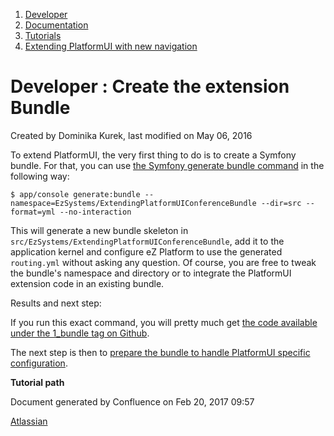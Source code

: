 1.  [Developer](index.html)
2.  [Documentation](Documentation_31429504.html)
3.  [Tutorials](Tutorials_31429522.html)
4.  [Extending PlatformUI with new navigation](Extending-PlatformUI-with-new-navigation_31430235.html)

#  Developer : Create the extension Bundle 

Created by Dominika Kurek, last modified on May 06, 2016

To extend PlatformUI, the very first thing to do is to create a Symfony bundle. For that, you can use [the Symfony generate bundle command](http://symfony.com/doc/current/bundles/SensioGeneratorBundle/commands/generate_bundle.html) in the following way:

``` brush:
$ app/console generate:bundle --namespace=EzSystems/ExtendingPlatformUIConferenceBundle --dir=src --format=yml --no-interaction
```

This will generate a new bundle skeleton in `src/EzSystems/ExtendingPlatformUIConferenceBundle`, add it to the application kernel and configure eZ Platform to use the generated `routing.yml` without asking any question. Of course, you are free to tweak the bundle's namespace and directory or to integrate the PlatformUI extension code in an existing bundle.

Results and next step:

If you run this exact command, you will pretty much get [the code available under the 1\_bundle tag on Github](https://github.com/ezsystems/ExtendingPlatformUIConferenceBundle/tree/1_bundle).

The next step is then to [prepare the bundle to handle PlatformUI specific configuration](Set-up-the-configuration_31430239.html).

**Tutorial path**

Document generated by Confluence on Feb 20, 2017 09:57

[Atlassian](http://www.atlassian.com/)



